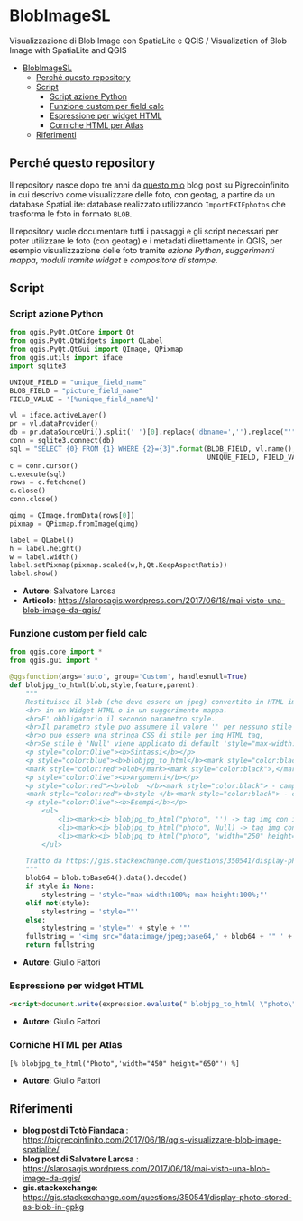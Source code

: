 # BlobImageSL

Visualizzazione di Blob Image con SpatiaLite e QGIS / Visualization of Blob Image with SpatiaLite and QGIS

<!-- TOC -->

- [BlobImageSL](#blobimagesl)
  - [Perché questo repository](#perché-questo-repository)
  - [Script](#script)
    - [Script azione Python](#script-azione-python)
    - [Funzione custom per field calc](#funzione-custom-per-field-calc)
    - [Espressione per widget HTML](#espressione-per-widget-html)
    - [Corniche HTML per Atlas](#corniche-html-per-atlas)
  - [Riferimenti](#riferimenti)

<!-- /TOC -->

## Perché questo repository

Il repository nasce dopo tre anni da [questo mio](https://pigrecoinfinito.com/2017/06/18/qgis-visualizzare-blob-image-spatialite/) blog post su Pigrecoinfinito in cui descrivo come visualizzare delle foto, con geotag, a partire da un database SpatiaLite: database realizzato utilizzando `ImportEXIFphotos` che trasforma le foto in formato `BLOB`.

Il repository vuole documentare tutti i passaggi e gli script necessari per poter utilizzare le foto (con geotag) e i metadati direttamente in QGIS, per esempio visualizzazione delle foto tramite _azione Python_, _suggerimenti mappa_, _moduli tramite widget_ e _compositore di stampe_.

## Script

### Script azione Python

```python
from qgis.PyQt.QtCore import Qt
from qgis.PyQt.QtWidgets import QLabel
from qgis.PyQt.QtGui import QImage, QPixmap
from qgis.utils import iface
import sqlite3

UNIQUE_FIELD = "unique_field_name"
BLOB_FIELD = "picture_field_name"
FIELD_VALUE = '[%unique_field_name%]'

vl = iface.activeLayer()
pr = vl.dataProvider()
db = pr.dataSourceUri().split(' ')[0].replace('dbname=','').replace("'","")
conn = sqlite3.connect(db)
sql = "SELECT {0} FROM {1} WHERE {2}={3}".format(BLOB_FIELD, vl.name(), 
                                                 UNIQUE_FIELD, FIELD_VALUE)
c = conn.cursor()
c.execute(sql)
rows = c.fetchone()
c.close()
conn.close()

qimg = QImage.fromData(rows[0])
pixmap = QPixmap.fromImage(qimg)

label = QLabel()
h = label.height()
w = label.width()
label.setPixmap(pixmap.scaled(w,h,Qt.KeepAspectRatio))
label.show()
```

- **Autore**: Salvatore Larosa
- **Articolo**: https://slarosagis.wordpress.com/2017/06/18/mai-visto-una-blob-image-da-qgis/

### Funzione custom per field calc

```python
from qgis.core import *
from qgis.gui import *

@qgsfunction(args='auto', group='Custom', handlesnull=True)
def blobjpg_to_html(blob,style,feature,parent):
    """
    Restituisce il blob (che deve essere un jpeg) convertito in HTML img data url per visualizzarlo
    <br> in un Widget HTML o in un suggerimento mappa.
    <br>E' obbligatorio il secondo parametro style. 
    <br>Il parametro style puo assumere il valore '' per nessuno stile (dimensioni originali) 
    <br>o può essere una stringa CSS di stile per img HTML tag,
    <br>Se stile è 'Null' viene applicato di default 'style="max-width:100%; max-height:100%;'.
    <p style="color:Olive"><b>Sintassi</b></p>
    <p style="color:blue"><b>blobjpg_to_html</b><mark style="color:black">(</mark>
    <mark style="color:red">blob</mark><mark style="color:black">,</mark><mark style="color:red">style</mark><mark style="color:black">)</mark>
    <p style="color:Olive"><b>Argomenti</b></p>
    <p style="color:red"><b>blob  </b><mark style="color:black"> - campo contenente i dati blob</mark><br>
    <mark style="color:red"><b>style </b><mark style="color:black"> - campo contenente stringa CSS</mark>
    <p style="color:Olive"><b>Esempi</b></p>
        <ul>
            <li><mark><i> blobjpg_to_html("photo", '') -> tag img con immagine a risoluzione originale</mark></li>
            <li><mark><i> blobjpg_to_html("photo", Null) -> tag img con dimensioni massime </mark></li>
            <li><mark><i> blobjpg_to_html("photo", 'width="250" height="250"')   -> tag img dimensionato</mark></li>
        </ul>
    
    Tratto da https://gis.stackexchange.com/questions/350541/display-photo-stored-as-blob-in-gpkg
    """
    blob64 = blob.toBase64().data().decode()
    if style is None:
        stylestring = 'style="max-width:100%; max-height:100%;"'
    elif not(style):
        stylestring = 'style=""'
    else:
        stylestring = 'style="' + style + '"'
    fullstring = '<img src="data:image/jpeg;base64,' + blob64 + '" ' + stylestring + ' alt="Invalid jpeg">'
    return fullstring
```

- **Autore**: Giulio Fattori

### Espressione per widget HTML

```html
<script>document.write(expression.evaluate(" blobjpg_to_html( \"photo\",'width=\"300\" height=\"420\"')"));</script>
``` 

- **Autore**: Giulio Fattori

### Corniche HTML per Atlas

```
[% blobjpg_to_html("Photo",'width="450" height="650"') %]
```

- **Autore**: Giulio Fattori

## Riferimenti

- **blog post di Totò Fiandaca** : <https://pigrecoinfinito.com/2017/06/18/qgis-visualizzare-blob-image-spatialite/>
- **blog post di Salvatore Larosa** : <https://slarosagis.wordpress.com/2017/06/18/mai-visto-una-blob-image-da-qgis/>
- **gis.stackexchange**: <https://gis.stackexchange.com/questions/350541/display-photo-stored-as-blob-in-gpkg>